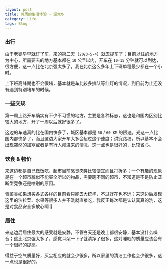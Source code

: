 ```yaml
---
layout: post
title: 两周的生活体验 - 渥太华
category: Life
tags: Blog
---
```



### 出行

由于老婆早早就订了车，来的第二天（`2023-5-4`）就去提车了；目前以住的地方为中心，所需要去的地方基本都在 `10` 公里以内，开车在 `10-15` 分钟就可以到达，很方便，这一点比在北京强太多了，我在北京这么多年上下班单程最少都在一个小时。

上下班高峰期也不会很堵，基本就是车比较多排队等红灯的情况，到目前为止还没有遇到特别堵车的时候。


### 一些交规

第一周上路开车确实有不少不习惯的地方，主要是各种标志，这也是和国内区别比较大的地方，开了一周以后就好很多了。

这边的车速真的比在国内快多了，城区基本都是 `50` / `60 KM` 的限速，光这一点比国内都快多了，而且这边大家开车大多会超过这个速度；讲究路权，所以基本不会出现突然的加塞或者是有行人闯进来的情况，这一点也是很好的，比较省心。


### 饮食 & 物价

来这边都是自己做饭吃，超市目前感觉肉类比较便宜而且打折多；一个有趣的现象是在一个超市貌似不能买全所以的物品，需要跑不同的超市，不知道是不是防止垄断型竞争还是啥别的原因。

青菜类如果想买各式各样的目前看只能去大统华，不过好在也不远；来这边后发现这里的沙拉菜、水果等很多人并不洗就直接吃，我反正每次都是认认真真的洗，这是对食品安全多放心啊 🤣


### 居住

来这边后居住最大的感受就是安静，不管白天还是晚上都很安静，基本没什么噪音；这比北京强太多了，感觉耳朵一下子就清净了很多，这对睡眠的质量应该会有一个很好的提高。

得益于空气质量好，灰尘相应的就会少很多，所以家里的清洁工作也会少很多，这一点也是很好的。